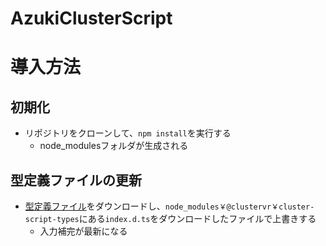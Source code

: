 # AzukiClusterScript

# 導入方法
## 初期化
* リポジトリをクローンして、`npm install`を実行する
  * node_modulesフォルダが生成される
## 型定義ファイルの更新 
* [型定義ファイル](https://docs.cluster.mu/script/#%E5%9E%8B%E5%AE%9A%E7%BE%A9%E3%83%95%E3%82%A1%E3%82%A4%E3%83%AB)をダウンロードし、`node_modules￥@clustervr￥cluster-script-types`にある`index.d.ts`をダウンロードしたファイルで上書きする
  * 入力補完が最新になる